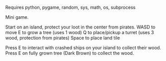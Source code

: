 Requires python, pygame, random, sys, math, os, subprocess

Mini game.

Start on an island, protect your loot in the center from pirates.
WASD to move
E to grow a tree (uses 1 wood)
Q to place/pickup a turret (uses 3 wood, protection from pirates)
Space to place land tile

Press E to interact with crashed ships on your island to collect their wood.
Press E on fully grown tree (Dark Brown) to collect the wood.
